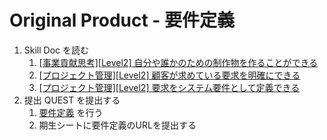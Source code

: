 # Original Product - 要件定義

1. Skill Doc を読む
   1. [[事業貢献思考][Level2] 自分や誰かのための制作物を作ることができる](/skilldoc/conceptual_skills/business_thinking/FOR_WE.md)
   2. [[プロジェクト管理][Level2] 顧客が求めている要求を明確にできる](/skilldoc/technical_skills/project_management/REQUIREMENTS_ANALYSIS.md)
   3. [[プロジェクト管理][Level2] 要求をシステム要件として定義できる](/skilldoc/technical_skills/project_management/REQUIREMENT_DEFINITION.md)
2. 提出 QUEST を提出する
   1. [要件定義](/quest/technologies/original_product/REQUIREMENT_DEFINITION.md) を行う
   2. 期生シートに要件定義のURLを提出する
